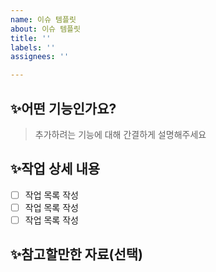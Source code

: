 ```yaml
---
name: 이슈 템플릿
about: 이슈 템플릿
title: ''
labels: ''
assignees: ''

---
```


## ✨어떤 기능인가요?

> 추가하려는 기능에 대해 간결하게 설명해주세요
> 

## ✨작업 상세 내용

- [ ]  작업 목록 작성
- [ ]  작업 목록 작성
- [ ]  작업 목록 작성

## ✨참고할만한 자료(선택)
